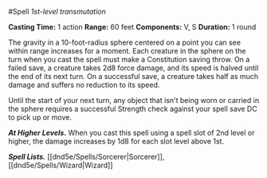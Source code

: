 #Spell
*1st-level transmutation*

**Casting Time:** 1 action
**Range:** 60 feet
**Components:** V, S
**Duration:** 1 round

The gravity in a 10-foot-radius sphere centered on a point you can see within range increases for a moment. Each creature in the sphere on the turn when you cast the spell must make a Constitution saving throw. On a failed save, a creature takes 2d8 force damage, and its speed is halved until the end of its next turn. On a successful save, a creature takes half as much damage and suffers no reduction to its speed.

Until the start of your next turn, any object that isn't being worn or carried in the sphere requires a successful Strength check against your spell save DC to pick up or move.

***At Higher Levels.*** When you cast this spell using a spell slot of 2nd level or higher, the damage increases by 1d8 for each slot level above 1st.

***Spell Lists.*** [[dnd5e/Spells/Sorcerer\|Sorcerer]], [[dnd5e/Spells/Wizard\|Wizard]]